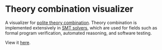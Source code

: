 # Theory combination visualizer

A visualizer for [polite theory combination](https://link.springer.com/chapter/10.1007/11559306_3). Theory combination is implemented extensively in [SMT solvers](https://en.wikipedia.org/wiki/Satisfiability_modulo_theories), which are used for fields such as formal program verification, automated reasoning, and software testing.

View it [here](https://theory-combo-viz.vercel.app/).